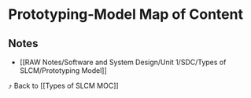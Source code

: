 # Prototyping-Model Map of Content


## Notes
- [[RAW Notes/Software and System Design/Unit 1/SDC/Types of SLCM/Prototyping Model]]

⤴️ Back to [[Types of SLCM MOC]]